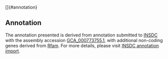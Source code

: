 []{#annotation}

Annotation
----------

The annotation presented is derived from annotation submitted to
[INSDC](http://www.insdc.org) with the assembly accession
[GCA\_000773755.1](http://www.ebi.ac.uk/ena/data/view/GCA_000773755.1),
with additional non-coding genes derived from
[Rfam](http://rfam.xfam.org/). For more details, please visit [INSDC
annotation
import](http://ensemblgenomes.org/info/data/insdc_annotation).
